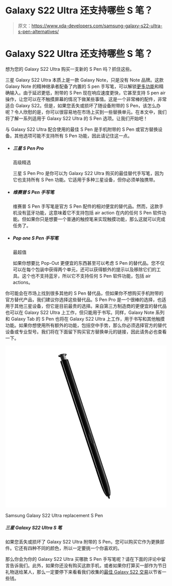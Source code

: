 # Galaxy S22 Ultra 还支持哪些 S 笔？

> 原文：<https://www.xda-developers.com/samsung-galaxy-s22-ultra-s-pen-alternatives/>

# Galaxy S22 Ultra 还支持哪些 S 笔？

想为您的 Galaxy S22 Ultra 购买一支新的 S Pen 吗？抓住这些。

三星 Galaxy S22 Ultra 本质上是一款 Galaxy Note，只是没有 Note 品牌。这款 Galaxy Note 的精神继承者配备了内置的 S pen 手写笔，可以解锁[更多功能](https://www.xda-developers.com/samsung-galaxy-s22-ultra-s-pen-features/)和精确输入。由于延迟更低，附带的 S Pen 现在响应速度更快，它甚至支持 S pen air 操作，让您可以在不触摸屏幕的情况下做某些事情。这是一个非常棒的配件，非常适合 Galaxy S22。但是，如果您丢失或损坏了随设备附带的 S Pen，该怎么办呢？令人欣慰的是，你可以很容易地在市场上买到一些替换单元。在本文中，我们将了解一系列适用于 Galaxy S22 Ultra 的 S Pen 选项。让我们开始吧！

与 Galaxy S22 Ultra 配合使用的最佳 S Pen 是手机附带的 S Pen 或官方替换设备。其他选项可能不支持所有 S Pen 功能，因此请记住这一点。

*   ##### 三星 S Pen Pro

    高级精选

    三星 S Pen Pro 是你可以为 Galaxy S22 Ultra 购买的最佳替代手写笔，因为它也支持所有 S Pen 功能。它适用于多种三星设备，但你必须单独携带。

*   ##### 维赛普 S Pen 手写笔

    维赛普 S Pen 手写笔是官方 S Pen 配件的相对便宜的替代品。然而，这款手机没有蓝牙功能，这意味着它不支持包括 air action 在内的任何 S Pen 软件功能。但如果你只是想要一个普通的触控笔来实现触摸功能，那么这就可以完成任务了。

*   ##### Pop one S Pen 手写笔

    最超值

    如果你想要比 Pop-Out 更便宜的东西甚至可以考虑 S Pen 的替代品。您不仅可以在每个包装中获得两个单元，还可以获得额外的提示以及移除它们的工具。这个也不支持蓝牙，所以它不支持任何 S Pen 软件功能，包括 air actions。

你可能会在市场上找到很多其他的 S Pen 替代品，但如果你不想购买手机附带的官方替代产品，我们建议你选择这些替代品。S Pen Pro 是一个很棒的选择，也适用于其他三星设备，但它是目前最贵的选择。来自第三方制造商的更便宜的替代品也可以在 Galaxy S22 Ultra 上工作，但只能用于书写。同样，Galaxy Note 系列和 Galaxy Tab 的 S Pen 也将在 Galaxy S22 Ultra 上工作，用于书写和其他触摸功能。如果你想使用所有额外的功能，包括空中手势，那么你必须选择官方的替代设备或专业型号。我们将在下面留下购买官方替换单元的链接，因此请务必也查看一下。

 <picture>![If you have lost or damaged the S Pen included with the Galaxy S22 Ultra, you can buy this as a replacement unit.](img/748028065802abdfc55d0b0b2b7081ca.png)</picture> 

Samsung Galaxy S22 Ultra replacement S Pen

##### 三星 Galaxy S22 Ultra S 笔

如果您丢失或损坏了 Galaxy S22 Ultra 附带的 S Pen，您可以购买它作为更换部件。它还有四种不同的颜色，所以一定要挑一个你喜欢的。

那么你会为你的 Galaxy S22 Ultra 买哪款 S Pen 手写笔呢？请在下面的评论中留言告诉我们。此外，如果你还没有购买这款手机，或者如果你打算买一部作为节日礼物送给某人，那么一定要停下来看看我们收集的[最佳 Galaxy S22 交易](https://www.xda-developers.com/best-samsung-galaxy-s22-deals/)以节省一些钱。